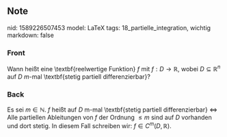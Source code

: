 ## Note
nid: 1589226507453
model: LaTeX
tags: 18_partielle_integration, wichtig
markdown: false

### Front
Wann heißt eine \textbf{reelwertige Funktion} $f$ mit $f: D \rightarrow \mathbb{R}$, wobei $D \subseteq \mathbb{R}^{n}$ auf $D$ $m$-mal \textbf{stetig partiell differenzierbar}?

### Back
Es sei $m \in \mathbb{N}$. $f$ heißt auf $D$ m-mal \textbf{stetig partiell differenzierbar} $\Longleftrightarrow$ Alle partiellen Ableitungen von $f$ der Ordnung $\leq m$ sind auf $D$ vorhanden und
dort stetig. In diesem Fall schreiben wir: $f \in C^{m}(D, \mathbb{R})$.
